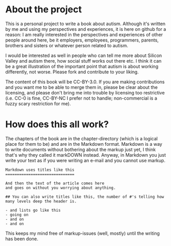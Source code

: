 About the project
=================

This is a personal project to write a book about autism. Although it's written by me and using my perspectives and experiences, it is here on github for a reason: I am really interested in the perspectives and experiences of other people around here, be it employers, employees, programmers, parents, brothers and sisters or whatever person related to autism.

I would be interested as well in people who can tell me more about Silicon Valley and autism there, how social stuff works out there etc. I think it can be a great illustration of the important point that autism is about working differently, not worse. Please fork and contribute to your liking.

The content of this book will be CC-BY-3.0. If you are making contributions and you want me to be able to merge them in, please be clear about the licensing, and please don't bring me into trouble by licensing too restrictive (i.e. CC-0 is fine, CC-BY-NC I prefer not to handle; non-commercial is a fuzzy scary restriction for me).

How does this all work?
=======================

The chapters of the book are in the chapter-directory (which is a logical place for them to be) and are in the Markdown format. Markdown is a way to write documents without bothering about the markup just yet, I think that's why they called it markDOWN instead. Anyway, in Markdown you just write your text as if you were writing an e-mail and you cannot use markup.

    Markdown uses titles like this
    ==============================
    
    And then the text of the article comes here
    and goes on without you worrying about anything.
    
    ## You can also write titles like this, the number of #'s telling how many levels deep the header is.
    
    - and lists go like this
    - going on
    - and on
    - and on
    
This keeps my mind free of markup-issues (well, mostly) until the writing has been done.
